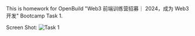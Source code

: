 This is homework for OpenBuild "Web3 前端训练营招募｜ 2024，成为 Web3 开发" Bootcamp Task 1.

Screen Shot:
![Task 1](../images/task1.jpg)
